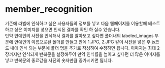 # member_recognition
기존에 라벨에 인식하고 싶은 사용자들의 정보를 넣고 다음 웹페이지를 이용할때 테스트하고 싶은 이미지를 넣으면 인식된 결과를 확인 하 실수 있습니다.<br>
만약 연예인의 사진을 인식해서 결과를 알아보고 싶다면 폴더내의 labeled_images 부분에 연예인의 이름으로된 폴더를 만들고 안에 1.JPG, 2.JPG 같이 사진을 넣은 후 js코드 내에 인식 되는 부분에 폴더 명을 추가로 작성하여 수정하면 됩니다. 이미지는 최대 2장까지만 인식되게 반복문을 설정해두어 만약 인식률을 높이고 싶다면 더 많은 이미지를 넣고 반복문의 종료값을 사진의 숫자만큼 증가시키면 됩니다.
